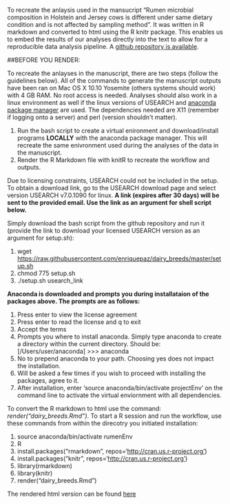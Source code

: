To recreate the anlaysis used in the mansucript “Rumen microbial composition in Holstein and Jersey cows is different under same dietary condition and is not affected by sampling method”. It was written in R markdown and converted to html using the R knitr package. This enables us to embed the results of our analyses directly into the text to allow for a reproducible data analysis pipeline. A [github repository is available](https://github.com/enriquepaz/dairy_breeds).

##BEFORE YOU RENDER:

To recreate the anlayses in the manuscript, there are two steps (follow the guidelines below). All of the commands to generate the manuscript outputs have been ran on Mac OS X 10.10 Yosemite (others systems should work) with 4 GB RAM. No root access is needed. Analyses should also work in a linux environment as well if the linux versions of USEARCH and [anaconda package manager](https://www.continuum.io/downloads) are used. The dependencies needed are X11 (remember if logging onto a server) and perl (version shouldn't matter).

  1. Run the bash script to create a virtual enironment and download/install programs **LOCALLY** with the anaconda package manager. This will recreate the same enivronment used during the analyses of the data in the manuscript.
  2. Render the R Markdown file with knitR to recreate the workflow and outputs.

Due to licensing constraints, USEARCH could not be included in the setup. To obtain a download link, go to the USEARCH download page and select version USEARCH v7.0.1090 for linux. **A link (expires after 30 days) will be sent to the provided email. Use the link as an argument for shell script below.**

Simply download the bash script from the github repository and run it (provide the link to download your licensed USEARCH version as an argument for setup.sh):

  1. wget https://raw.githubusercontent.com/enriquepaz/dairy_breeds/master/setup.sh
  2. chmod 775 setup.sh
  3. ./setup.sh usearch_link
  
**Anaconda is downloaded and prompts you during installataion of the packages above. The prompts are as follows:**

  1. Press enter to view the license agreement
  2. Press enter to read the license and q to exit
  3. Accept the terms
  4. Prompts you where to install anaconda. Simply type anaconda to create a directory within the current directory. Should be: [/Users/user/anaconda] >>> anaconda
  5. No to prepend anaconda to your path. Choosing yes does not impact the installation.
  6. Will be asked a few times if you wish to proceed with installing the packages, agree to it.
  7. After installation, enter ‘source anaconda/bin/activate projectEnv’ on the command line to activate the virtual enviornment with all dependencies.

To convert the R markdown to html use the command: *render(“dairy_breeds.Rmd”)*. To start a R session and run the workflow, use these commands from within the direcotry you initiated installation:

 1. source anaconda/bin/activate rumenEnv
 2. R
 3. install.packages(“rmarkdown”, repos=‘http://cran.us.r-project.org’)
 4. install.packages(“knitr”, repos=‘http://cran.us.r-project.org’)
 5. library(rmarkdown)
 6. library(knitr)
 7. render(“dairy_breeds.Rmd”)

The rendered html version can be found [here](https://raw.githubusercontent.com/enriquepaz/dairy_breeds/master/dairy_breeds.html)